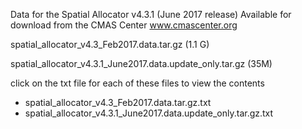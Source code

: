Data for the Spatial Allocator v4.3.1 (June 2017 release)
Available for download from the CMAS Center www.cmascenter.org

spatial_allocator_v4.3_Feb2017.data.tar.gz   (1.1 G)

spatial_allocator_v4.3.1_June2017.data.update_only.tar.gz (35M)

click on the txt file for each of these files to view the contents
* spatial_allocator_v4.3_Feb2017.data.tar.gz.txt
* spatial_allocator_v4.3.1_June2017.data.update_only.tar.gz.txt
